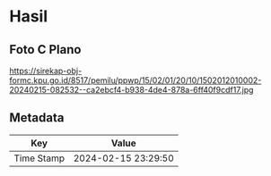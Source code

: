 # Hasil

## Foto C Plano

https://sirekap-obj-formc.kpu.go.id/8517/pemilu/ppwp/15/02/01/20/10/1502012010002-20240215-082532--ca2ebcf4-b938-4de4-878a-6ff40f9cdf17.jpg


## Metadata

| Key        | Value               |
| ---------- | ------------------- |
| Time Stamp | 2024-02-15 23:29:50 |



